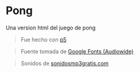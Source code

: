 # Pong

Una version html del juego de pong

> Fue hecho con [p5](https://p5js.org/)

> Fuente tomada de [Google Fonts (Audiowide)](https://fonts.google.com/specimen/Audiowide)

> Sonidos de [sonidosmp3gratis.com](http://sonidosmp3gratis.com/)
